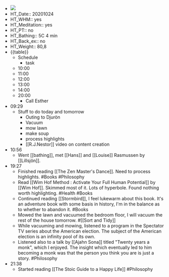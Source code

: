 - ![](https://firebasestorage.googleapis.com/v0/b/firescript-577a2.appspot.com/o/imgs%2Fapp%2FDavidsroam%2FzOE1UGW0ki.png?alt=media&token=261c13b4-5e1f-48b8-9c85-0d89b65ccae5)
- HT_Date:: 20201024
- HT_WHM:: yes
- HT_Meditation:: yes
- HT_PT:: no
- HT_Bathing:: 5C 4 min
- HT_Back_ex:: no
- HT_Weight:: 80,8
- {{table}}
    - Schedule
        - task
    - 10:00
    - 11:00
    - 12:00
    - 13:00
    - 14:00
    - 20:00
        - Call Esther
-  09:29
    - Stuff to do today and tomorrow
        - Outing to Djurön
        - Vacuum
        - mow lawn
        - make soup
        - process highlights
        - [[R.J.Nestor]] video on content creation
- 10:56
    - Went [[bathing]], met [[Hans]] and [[Louise]] Rasmussen by [[Lillsjön]].
- 19:27
    - Finished reading [[The Zen Master's Dance]]. Need to process highlights. #Books #Philosophy
    - Read [[Wim Hof Method : Activate Your Full Human Potential]] by [[Wim Hof]]. Skimmed most of it. Lots of hyperbole. Found nothing worth highlighting. #Health #Books
    - Continued reading [[Stormbird]], I feel lukewarm about this book. It's an adventure book with some basis in history, I'm in the balance as to whether to abandon it. #Books
    - Mowed the lawn and vacuumed the bedroom floor, I will vacuum the rest of the house tomorrow. #[[Sort and Tidy]]
    - While vacuuming and mowing, listened to a program in the Spectator TV series about the American election. The subject of the American election is an infinity pool of its own. 
    - Listened also to a talk by [[Ajahn Sona]] titled "Twenty years a monk", which I enjoyed. The insight which eventually led to him becoming a monk was that the person you think you are is just a story. #Philosophy
- 21:38
    - Started reading [[The Stoic Guide to a Happy Life]] #Philosophy
